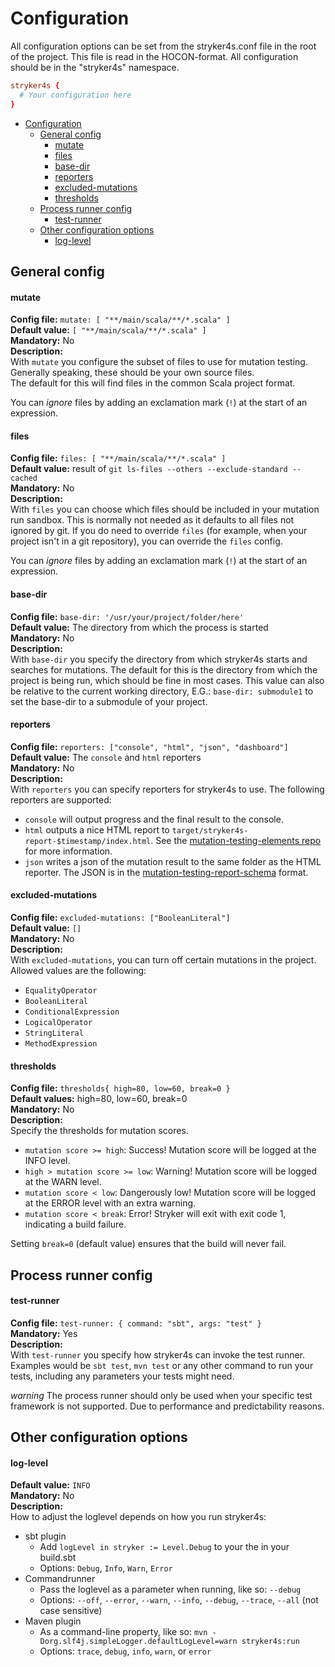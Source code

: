 # Configuration  

All configuration options can be set from the stryker4s.conf file in the root of the project. This file is read in the HOCON-format. All configuration should be in the "stryker4s" namespace.

```conf
stryker4s {
  # Your configuration here
}
```

- [Configuration](#configuration)
  - [General config](#general-config)
      - [mutate](#mutate)
      - [files](#files)
      - [base-dir](#base-dir)
      - [reporters](#reporters)
      - [excluded-mutations](#excluded-mutations)
      - [thresholds](#thresholds)
  - [Process runner config](#process-runner-config)
      - [test-runner](#test-runner)
  - [Other configuration options](#other-configuration-options)
      - [log-level](#log-level)

## General config

#### mutate

**Config file:** `mutate: [ "**/main/scala/**/*.scala" ]`  
**Default value:** `[ "**/main/scala/**/*.scala" ]`  
**Mandatory:** No  
**Description:**  
With `mutate` you configure the subset of files to use for mutation testing.
Generally speaking, these should be your own source files.  
The default for this will find files in the common Scala project format.

You can *ignore* files by adding an exclamation mark (`!`) at the start of an expression.

#### files

**Config file:** `files: [ "**/main/scala/**/*.scala" ]`  
**Default value:** result of `git ls-files --others --exclude-standard --cached`  
**Mandatory:** No  
**Description:**  
With `files` you can choose which files should be included in your mutation run sandbox.
This is normally not needed as it defaults to all files not ignored by git. If you do need to override `files` (for example, when your project isn't in a git repository), you can override the `files` config.

You can *ignore* files by adding an exclamation mark (`!`) at the start of an expression.

#### base-dir

**Config file:** `base-dir: '/usr/your/project/folder/here'`  
**Default value:** The directory from which the process is started  
**Mandatory:** No  
**Description:**  
With `base-dir` you specify the directory from which stryker4s starts and searches for mutations. The default for this is the directory from which the project is being run, which should be fine in most cases. This value can also be relative to the current working directory, E.G.: `base-dir: submodule1` to set the base-dir to a submodule of your project.

#### reporters

**Config file:** `reporters: ["console", "html", "json", "dashboard"]`  
**Default value:** The `console` and `html` reporters  
**Mandatory:** No  
**Description:**  
With `reporters` you can specify reporters for stryker4s to use. The following reporters are supported:

- `console` will output progress and the final result to the console.
- `html` outputs a nice HTML report to `target/stryker4s-report-$timestamp/index.html`. See the [mutation-testing-elements repo](https://github.com/stryker-mutator/mutation-testing-elements/tree/master/packages/mutation-testing-elements#mutation-testing-elements) for more information.
- `json` writes a json of the mutation result to the same folder as the HTML reporter. The JSON is in the [mutation-testing-report-schema](https://github.com/stryker-mutator/mutation-testing-elements/tree/master/packages/mutation-testing-report-schema) format.

#### excluded-mutations

**Config file:** `excluded-mutations: ["BooleanLiteral"]`  
**Default value:** `[]`  
**Mandatory:** No  
**Description:**  
With `excluded-mutations`, you can turn off certain mutations in the project. Allowed values are the following:

- `EqualityOperator`
- `BooleanLiteral`
- `ConditionalExpression`
- `LogicalOperator`
- `StringLiteral`
- `MethodExpression`

#### thresholds

**Config file:** `thresholds{ high=80, low=60, break=0 }`  
**Default values:** high=80, low=60, break=0  
**Mandatory:** No  
**Description:**  
Specify the thresholds for mutation scores.

- `mutation score >= high`: Success! Mutation score will be logged at the INFO level.
- `high > mutation score >= low`: Warning! Mutation score will be logged at the WARN level.
- `mutation score < low`: Dangerously low! Mutation score will be logged at the ERROR level with an extra warning.
- `mutation score < break`: Error! Stryker will exit with exit code 1, indicating a build failure.

Setting `break=0` (default value) ensures that the build will never fail.

## Process runner config

#### test-runner

**Config file:** `test-runner: { command: "sbt", args: "test" }`  
**Mandatory:** Yes  
**Description:**  
With `test-runner` you specify how stryker4s can invoke the test runner.  
Examples would be `sbt test`, `mvn test` or any other command to run your tests, including any parameters your tests might need.

*warning* The process runner should only be used when your specific test framework is not supported. Due to performance and predictability reasons.

## Other configuration options

#### log-level

**Default value:** `INFO`  
**Mandatory:** No  
**Description:**  
How to adjust the loglevel depends on how you run stryker4s:

- sbt plugin
  - Add `logLevel in stryker := Level.Debug` to your the in your build.sbt
  - Options: `Debug`, `Info`, `Warn`, `Error`
- Commandrunner
  - Pass the loglevel as a parameter when running, like so: `--debug`
  - Options: `--off`, `--error`, `--warn`, `--info`, `--debug`, `--trace`, `--all` (not case sensitive)
- Maven plugin
  - As a command-line property, like so: `mvn -Dorg.slf4j.simpleLogger.defaultLogLevel=warn stryker4s:run`
  - Options: `trace`, `debug`, `info`, `warn`, or `error`
